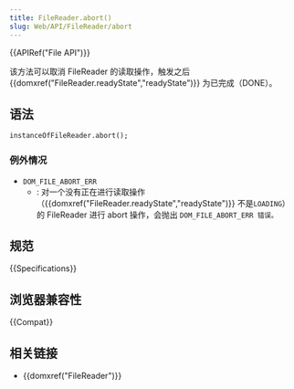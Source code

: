 ```yaml
---
title: FileReader.abort()
slug: Web/API/FileReader/abort
---
```


{{APIRef("File API")}}

该方法可以取消 FileReader 的读取操作，触发之后 {{domxref("FileReader.readyState","readyState")}} 为已完成（DONE）。

## 语法

```plain
instanceOfFileReader.abort();
```

### 例外情况

- `DOM_FILE_ABORT_ERR`
  - : 对一个没有正在进行读取操作（{{domxref("FileReader.readyState","readyState")}} 不是`LOADING`）的 FileReader 进行 abort 操作，会抛出 `DOM_FILE_ABORT_ERR 错误。`

## 规范

{{Specifications}}

## 浏览器兼容性

{{Compat}}

## 相关链接

- {{domxref("FileReader")}}
